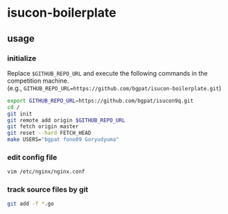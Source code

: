 # isucon-boilerplate

## usage

### initialize

Replace `$GITHUB_REPO_URL` and execute the following commands in the competition machine.  
(e.g., `GITHUB_REPO_URL=https://github.com/bgpat/isucon-boilerplate.git`)

```bash
export GITHUB_REPO_URL=https://github.com/bgpat/isucon9q.git
cd /
git init
git remote add origin $GITHUB_REPO_URL
git fetch origin master
git reset --hard FETCH_HEAD
make USERS="bgpat fono09 Goryudyuma"
```

### edit config file

```bash
vim /etc/nginx/nginx.conf
```

### track source files by git

```bash
git add -f *.go
```
